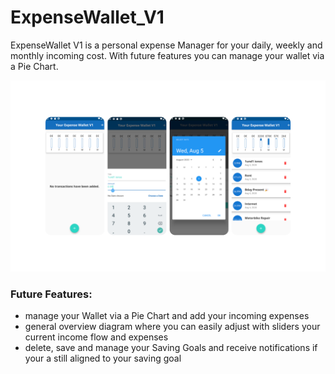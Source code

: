 # ExpenseWallet_V1
ExpenseWallet V1 is a personal expense Manager for your daily, weekly and monthly incoming cost. 
With future features you can manage your wallet via a Pie Chart.

![](images/eWalletShow.png)


### Future Features:
- manage your Wallet via a Pie Chart and add your incoming expenses
- general overview diagram where you can easily adjust with sliders your current income flow and expenses
- delete, save and manage your Saving Goals and receive notifications if your a still aligned to your saving goal
